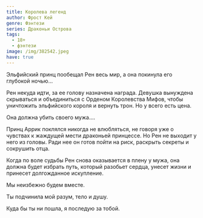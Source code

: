 ```yaml
---
title: Королева легенд
author: Фрост Кей
genre: Фэнтези
series: Драконьи Острова
tags:
  - 18+
  - фэнтези
image: /img/382542.jpeg
have: true
---
```

Эльфийский принц пообещал Рен весь мир, а она покинула его глубокой ночью…

Рен некуда идти, за ее голову назначена награда. Девушка вынуждена скрываться и объединиться с Орденом Королевства Мифов, чтобы уничтожить эльфийского короля и вернуть трон. Но у всего есть цена.

Она должна убить своего мужа….

Принц Аррик поклялся никогда не влюбляться, не говоря уже о чувствах к жаждущей мести драконьей принцессе. Но Рен не выходит у него из головы. Ради нее он готов пойти на риск, раскрыть секреты и сокрушить отца.

Когда по воле судьбы Рен снова оказывается в плену у мужа, она должна будет избрать путь, который разобьет сердца, унесет жизни и принесет долгожданное искупление.

Мы неизбежно будем вместе.

Ты подчинила мой разум, тело и душу.

Куда бы ты ни пошла, я последую за тобой.